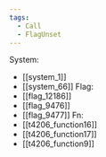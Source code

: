 ```yaml
---
tags:
  - Call
  - FlagUnset
---
```

System:
- [[system_1]]
- [[system_66]]
Flag:
- [[flag_12186]]
- [[flag_9476]]
- [[flag_9477]]
Fn:
- [[t4206_function16]]
- [[t4206_function17]]
- [[t4206_function9]]
